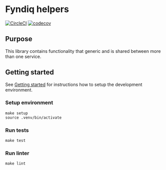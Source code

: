 # Fyndiq helpers

[![CircleCI](https://circleci.com/gh/fyndiq/fyndiq_helpers.svg?style=shield)](https://circleci.com/gh/fyndiq/fyndiq_helpers)
[![codecov](https://codecov.io/gh/fyndiq/fyndiq_helpers/branch/master/graph/badge.svg)](https://codecov.io/gh/fyndiq/fyndiq_helpers)

## Purpose

This library contains functionality that generic and is shared between more than one service.

## Getting started

See [Getting started](https://github.com/fyndiq/fyndiq-2.0#getting-started) for
instructions how to setup the development environment.

### Setup environment

    make setup
    source .venv/bin/activate

### Run tests

    make test

### Run linter

    make lint

